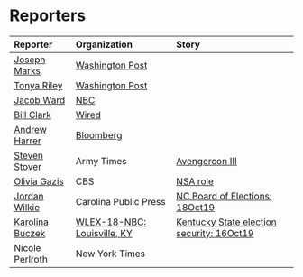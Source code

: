 # Reporters


Reporter | Organization | Story
:--- | :--- | :---
[Joseph Marks](https://www.washingtonpost.com/people/joseph-marks/) |[Washington Post]() |
[Tonya Riley](https://www.washingtonpost.com/people/tonya-riley/) |[Washington Post]() |
[Jacob Ward](https://twitter.com/byjacobward?lang=en)|[NBC]() |
[Bill Clark]() |[Wired]() |
[Andrew Harrer]()|[Bloomberg]() |
[Steven Stover]() |Army Times |[Avengercon III](https://www.army.mil/article/214354/avengercon_iii_the_hacker_training_event_for_todays_cyber_warrior)
[Olivia Gazis]() |CBS |[NSA role](https://www.cbsnews.com/news/the-nsa-prepares-to-defend-2020-elections-drawing-lessons-from-2018-midterms/)
[Jordan Wilkie](https://carolinapublicpress.org/author/jordan-wilkie/)   | Carolina Public Press  |[NC Board of Elections: 18Oct19](https://carolinapublicpress.org/29421/nc-board-of-elections-campaigns-to-earn-voter-trust-amid-changes/)
[Karolina Buczek ](https://www.lex18.com/karolina-buczek)  | [WLEX-18-NBC: Louisville, KY]()  | [Kentucky State election security: 16Oct19](https://www.lex18.com/news/experts-weigh-in-on-kentucky-state-election-security)
Nicole Perlroth  | New York Times  |
